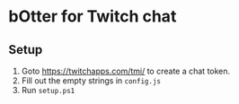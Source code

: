 # bOtter for Twitch chat

## Setup

1. Goto https://twitchapps.com/tmi/ to create a chat token.
2. Fill out the empty strings in `config.js`
3. Run `setup.ps1`